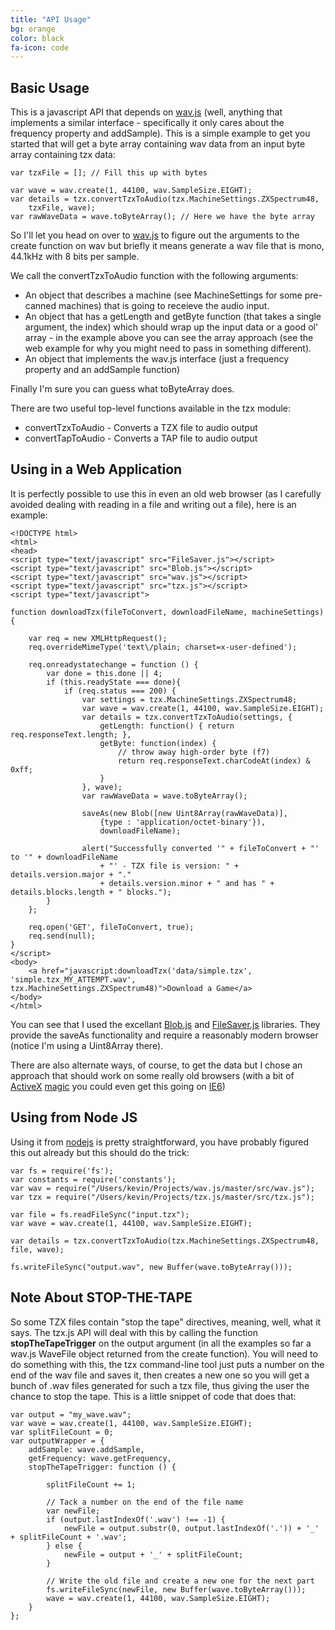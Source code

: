 ```yaml
---
title: "API Usage"
bg: orange
color: black
fa-icon: code
---
```


## Basic Usage

This is a javascript API that depends on [wav.js](http://kmp1.github.io/wav.js/) (well, anything that implements a similar interface - specifically it only cares about the frequency property and addSample).  This is a simple example to get you started that will get a byte array containing wav data from an input byte array containing tzx data:

	var tzxFile = []; // Fill this up with bytes

	var wave = wav.create(1, 44100, wav.SampleSize.EIGHT);
	var details = tzx.convertTzxToAudio(tzx.MachineSettings.ZXSpectrum48,
		tzxFile, wave);
	var rawWaveData = wave.toByteArray(); // Here we have the byte array

So I'll let you head on over to [wav.js](http://kmp1.github.io/wav.js/) to figure out the arguments to the create function on wav but briefly it means generate a wav file that is mono, 44.1kHz with 8 bits per sample.

We call the convertTzxToAudio function with the following arguments:

- An object that describes a machine (see MachineSettings for some pre-canned machines) that is going to receieve the audio input.
- An object that has a getLength and getByte function (that takes a single argument, the index) which should wrap up the input data or a good ol' array - in the example above you can see the array approach (see the web example for why you might need to pass in something different).
- An object that implements the wav.js interface (just a frequency property and an addSample function)

Finally I'm sure you can guess what toByteArray does.

There are two useful top-level functions available in the tzx module:

- convertTzxToAudio - Converts a TZX file to audio output
- convertTapToAudio - Converts a TAP file to audio output

## Using in a Web Application

It is perfectly possible to use this in even an old web browser (as I carefully avoided dealing with reading in a file and writing out a file), here is an example:

	<!DOCTYPE html>
	<html>
	<head>
	<script type="text/javascript" src="FileSaver.js"></script>
	<script type="text/javascript" src="Blob.js"></script>
	<script type="text/javascript" src="wav.js"></script>
	<script type="text/javascript" src="tzx.js"></script>
	<script type="text/javascript">

	function downloadTzx(fileToConvert, downloadFileName, machineSettings) {

	    var req = new XMLHttpRequest();
	    req.overrideMimeType('text\/plain; charset=x-user-defined');

	    req.onreadystatechange = function () {
	        var done = this.done || 4;
	        if (this.readyState === done){
	            if (req.status === 200) {
	            	var settings = tzx.MachineSettings.ZXSpectrum48;
	                var wave = wav.create(1, 44100, wav.SampleSize.EIGHT);
	                var details = tzx.convertTzxToAudio(settings, {
	                    getLength: function() { return req.responseText.length; },
	                    getByte: function(index) {
	                        // throw away high-order byte (f7)
	                        return req.responseText.charCodeAt(index) & 0xff;
	                    }
	                }, wave);
	                var rawWaveData = wave.toByteArray();

	                saveAs(new Blob([new Uint8Array(rawWaveData)],
	                    {type : 'application/octet-binary'}),
	                    downloadFileName);

	                alert("Successfully converted '" + fileToConvert + "' to '" + downloadFileName
	                    + "' - TZX file is version: " + details.version.major + "."
	                    + details.version.minor + " and has " + details.blocks.length + " blocks.");
	        }
	    };

	    req.open('GET', fileToConvert, true);
	    req.send(null);
	}
	</script>
	<body>
	    <a href="javascript:downloadTzx('data/simple.tzx', 'simple.tzx_MY_ATTEMPT.wav', tzx.MachineSettings.ZXSpectrum48)">Download a Game</a>
	</body>
	</html>

You can see that I used the excellant [Blob.js](https://github.com/eligrey/Blob.js) and [FileSaver.js](https://github.com/eligrey/FileSaver.js) libraries.  They provide the saveAs functionality and require a reasonably modern browser (notice I'm using a Uint8Array there).

There are also alternate ways, of course, to get the data but I chose an approach that should work on some really old browsers (with a bit of [ActiveX](http://en.wikipedia.org/wiki/ActiveX) [magic](http://www.w3schools.com/ajax/ajax_xmlhttprequest_create.asp) you could even get this going on [IE6](http://en.wikipedia.org/wiki/Internet_Explorer_6))

## Using from Node JS

Using it from [nodejs](http://nodejs.org/) is pretty straightforward, you have probably figured this out already but this should do the trick:

	var fs = require('fs');
	var constants = require('constants');
	var wav = require("/Users/kevin/Projects/wav.js/master/src/wav.js");
	var tzx = require("/Users/kevin/Projects/tzx.js/master/src/tzx.js");

	var file = fs.readFileSync("input.tzx");
	var wave = wav.create(1, 44100, wav.SampleSize.EIGHT);

	var details = tzx.convertTzxToAudio(tzx.MachineSettings.ZXSpectrum48, file, wave);

	fs.writeFileSync("output.wav", new Buffer(wave.toByteArray()));

## Note About STOP-THE-TAPE

So some TZX files contain "stop the tape" directives, meaning, well, what it says.  The tzx.js API will deal with this by calling the function **stopTheTapeTrigger** on the output argument (in all the examples so far a wav.js WaveFile object returned from the create function).  You will need to do something with this, the tzx command-line tool just puts a number on the end of the wav file and saves it, then creates a new one so you will get a bunch of .wav files generated for such a tzx file, thus giving the user the chance to stop the tape.  This is a little snippet of code that does that:

	var output = "my_wave.wav";
	var wave = wav.create(1, 44100, wav.SampleSize.EIGHT);
	var splitFileCount = 0;
	var outputWrapper = {
	    addSample: wave.addSample,
	    getFrequency: wave.getFrequency,
	    stopTheTapeTrigger: function () {

	        splitFileCount += 1;

	        // Tack a number on the end of the file name
	        var newFile;
	        if (output.lastIndexOf('.wav') !== -1) {
	            newFile = output.substr(0, output.lastIndexOf('.')) + '_' + splitFileCount + '.wav';
	        } else {
	            newFile = output + '_' + splitFileCount;
	        }

	        // Write the old file and create a new one for the next part
	        fs.writeFileSync(newFile, new Buffer(wave.toByteArray()));
	        wave = wav.create(1, 44100, wav.SampleSize.EIGHT);
	    }
	};





